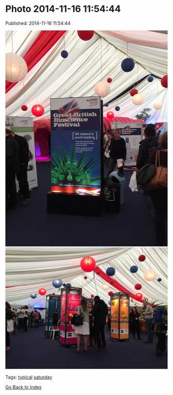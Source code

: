 
# Photo 2014-11-16 11:54:44

Published: 2014-11-16 11:54:44

![](102773698332-0.jpg)
![](102773698332-1.jpg)

Tags: [typical](tag-typical.md) [saturday](tag-saturday.md)

[Go Back to Index](index.md)
